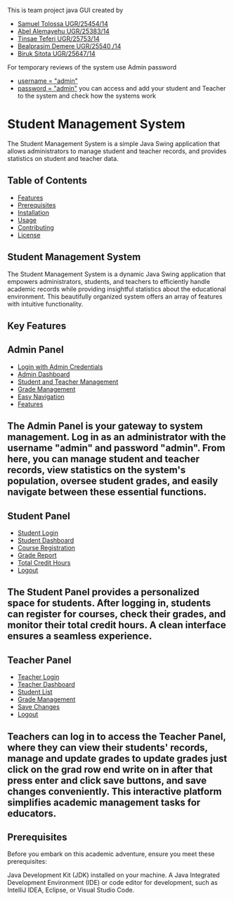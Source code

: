 This is team project java GUI created by
- [Samuel Tolossa UGR/25454/14](https://github.com/tolossamuel) 
- [Abel Alemayehu UGR/25383/14](https://github.com/Zeordi)
- [Tinsae Teferi UGR/25753/14](https://github.com/tinsae316)
- [Bealprasim Demere UGR/25540 /14](https://github.com/prasimbaal)
- [Biruk Sitota UGR/25647/14](https://github.com/BileyX)

For temporary reviews of the system use Admin password 
- [username = "admin"](username)
- [password = "admin"](password)
you can access and add your student and Teacher to the system and check how the systems work

# Student Management System

The Student Management System is a simple Java Swing application that allows administrators to manage student and teacher records, and provides statistics on student and teacher data.

## Table of Contents

- [Features](#features)
- [Prerequisites](#prerequisites)
- [Installation](#installation)
- [Usage](#usage)
- [Contributing](#contributing)
- [License](#license)

## Student Management System
The Student Management System is a dynamic Java Swing application that empowers administrators, students, and teachers to efficiently handle academic records while providing insightful statistics about the educational environment. This beautifully organized system offers an array of features with intuitive functionality.

## Key Features
## Admin Panel
- [Login with Admin Credentials](StudentManagements.java)
- [Admin Dashboard](Admin.java)
- [Student and Teacher Management](Admin.java)
- [Grade Management](Admin.java)
- [Easy Navigation](Admin.java)
- [Features](Admin.java)
## The Admin Panel is your gateway to system management. Log in as an administrator with the username "admin" and password "admin". From here, you can manage student and teacher records, view statistics on the system's population, oversee student grades, and easily navigate between these essential functions.

## Student Panel

- [Student Login](StudentManagements.java)
- [Student Dashboard](Students.java)
- [Course Registration ](Students.java)
- [Grade Report ](Students.java)
- [Total Credit Hours ](Students.java)
- [Logout ](Students.java)
## The Student Panel provides a personalized space for students. After logging in, students can register for courses, check their grades, and monitor their total credit hours. A clean interface ensures a seamless experience.

## Teacher Panel

- [Teacher Login](StudentManagements.java)
- [Teacher Dashboard](Teacher.java)
- [Student List](Teacher.java)
- [Grade Management](Teacher.java)
- [Save Changes](Teacher.java)
- [Logout](Teacher.java)
## Teachers can log in to access the Teacher Panel, where they can view their students' records, manage and update grades to update grades just click on the grad row end write on in after that press enter and click save buttons, and save changes conveniently. This interactive platform simplifies academic management tasks for educators.

## Prerequisites
Before you embark on this academic adventure, ensure you meet these prerequisites:

Java Development Kit (JDK) installed on your machine.
A Java Integrated Development Environment (IDE) or code editor for development, such as IntelliJ IDEA, Eclipse, or Visual Studio Code.
